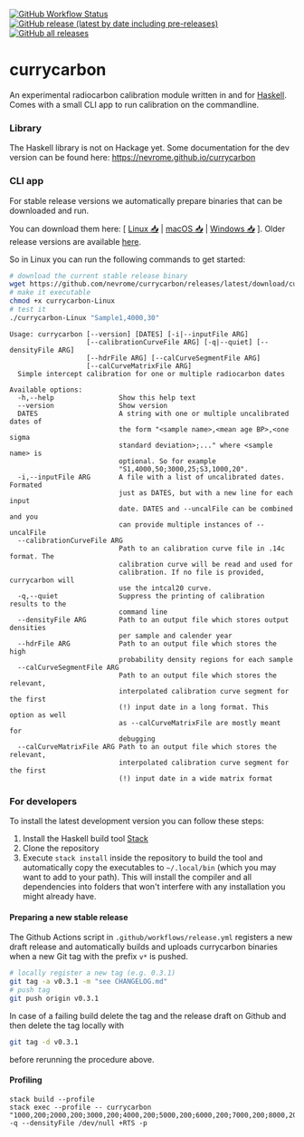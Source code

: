 [![GitHub Workflow Status](https://github.com/nevrome/currycarbon/actions/workflows/normalCheck.yml/badge.svg)](https://github.com/nevrome/currycarbon/actions/workflows/normalCheck.yml)
[![GitHub release (latest by date including pre-releases)](https://img.shields.io/github/v/release/nevrome/currycarbon?include_prereleases) 
![GitHub all releases](https://img.shields.io/github/downloads/nevrome/currycarbon/total)](https://github.com/nevrome/currycarbon/releases)

# currycarbon

An experimental radiocarbon calibration module written in and for [Haskell](https://www.haskell.org). Comes with a small CLI app to run calibration on the commandline.

### Library

The Haskell library is not on Hackage yet. Some documentation for the dev version can be found here: https://nevrome.github.io/currycarbon

### CLI app

For stable release versions we automatically prepare binaries that can be downloaded and run.

You can download them here: [ [Linux 📥](https://github.com/nevrome/currycarbon/releases/latest/download/currycarbon-Linux) | [macOS 📥](https://github.com/nevrome/currycarbon/releases/latest/download/currycarbon-macOS) | [Windows 📥](https://github.com/nevrome/currycarbon/releases/latest/download/currycarbon-Windows.exe) ]. Older release versions are available [here](https://github.com/nevrome/currycarbon/releases).

So in Linux you can run the following commands to get started:

```bash
# download the current stable release binary
wget https://github.com/nevrome/currycarbon/releases/latest/download/currycarbon-Linux
# make it executable
chmod +x currycarbon-Linux
# test it
./currycarbon-Linux "Sample1,4000,30"
```

```
Usage: currycarbon [--version] [DATES] [-i|--inputFile ARG] 
                   [--calibrationCurveFile ARG] [-q|--quiet] [--densityFile ARG]
                   [--hdrFile ARG] [--calCurveSegmentFile ARG] 
                   [--calCurveMatrixFile ARG]
  Simple intercept calibration for one or multiple radiocarbon dates

Available options:
  -h,--help                Show this help text
  --version                Show version
  DATES                    A string with one or multiple uncalibrated dates of
                           the form "<sample name>,<mean age BP>,<one sigma
                           standard deviation>;..." where <sample name> is
                           optional. So for example
                           "S1,4000,50;3000,25;S3,1000,20".
  -i,--inputFile ARG       A file with a list of uncalibrated dates. Formated
                           just as DATES, but with a new line for each input
                           date. DATES and --uncalFile can be combined and you
                           can provide multiple instances of --uncalFile
  --calibrationCurveFile ARG
                           Path to an calibration curve file in .14c format. The
                           calibration curve will be read and used for
                           calibration. If no file is provided, currycarbon will
                           use the intcal20 curve.
  -q,--quiet               Suppress the printing of calibration results to the
                           command line
  --densityFile ARG        Path to an output file which stores output densities
                           per sample and calender year
  --hdrFile ARG            Path to an output file which stores the high
                           probability density regions for each sample
  --calCurveSegmentFile ARG
                           Path to an output file which stores the relevant,
                           interpolated calibration curve segment for the first
                           (!) input date in a long format. This option as well
                           as --calCurveMatrixFile are mostly meant for
                           debugging
  --calCurveMatrixFile ARG Path to an output file which stores the relevant,
                           interpolated calibration curve segment for the first
                           (!) input date in a wide matrix format
```

### For developers

To install the latest development version you can follow these steps:

1. Install the Haskell build tool [Stack](https://docs.haskellstack.org/en/stable/README/)
2. Clone the repository
3. Execute `stack install` inside the repository to build the tool and automatically copy the executables to `~/.local/bin` (which you may want to add to your path). This will install the compiler and all dependencies into folders that won't interfere with any installation you might already have.

#### Preparing a new stable release

The Github Actions script in `.github/workflows/release.yml` registers a new draft release and automatically builds and uploads currycarbon binaries when a new Git tag with the prefix `v*` is pushed. 

```bash
# locally register a new tag (e.g. 0.3.1)
git tag -a v0.3.1 -m "see CHANGELOG.md"
# push tag
git push origin v0.3.1
```

In case of a failing build delete the tag and the release draft on Github and then delete the tag locally with

```bash
git tag -d v0.3.1
```

before rerunning the procedure above.

#### Profiling

```
stack build --profile
stack exec --profile -- currycarbon "1000,200;2000,200;3000,200;4000,200;5000,200;6000,200;7000,200;8000,200" -q --densityFile /dev/null +RTS -p
```
